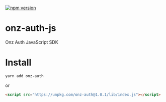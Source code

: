 [![npm version](https://badge.fury.io/js/onz-auth.svg)](https://badge.fury.io/js/onz-auth)

# onz-auth-js
Onz Auth JavaScript SDK

# Install

```shell
yarn add onz-auth
```

or

```html
<script src="https://unpkg.com/onz-auth@1.0.1/lib/index.js"></script>
```
